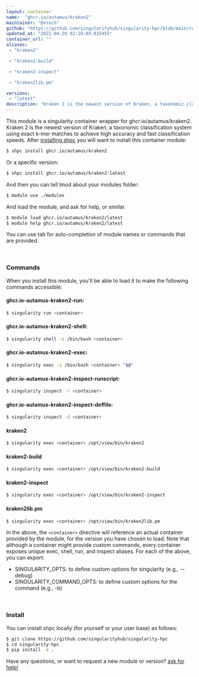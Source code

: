 ```yaml
---
layout: container
name:  "ghcr.io/autamus/kraken2"
maintainer: "@vsoch"
github: "https://github.com/singularityhub/singularity-hpc/blob/main/registry/ghcr.io/autamus/kraken2/container.yaml"
updated_at: "2021-04-20 02:18:04.015455"
container_url: ""
aliases:
 - "kraken2"

 - "kraken2-build"

 - "kraken2-inspect"

 - "kraken2lib.pm"

versions:
 - "latest"
description: "Kraken 2 is the newest version of Kraken, a taxonomic classification system using exact k-mer matches to achieve high accuracy and fast classification speeds."
---
```


This module is a singularity container wrapper for ghcr.io/autamus/kraken2.
Kraken 2 is the newest version of Kraken, a taxonomic classification system using exact k-mer matches to achieve high accuracy and fast classification speeds.
After [installing shpc](#install) you will want to install this container module:

```bash
$ shpc install ghcr.io/autamus/kraken2
```

Or a specific version:

```bash
$ shpc install ghcr.io/autamus/kraken2:latest
```

And then you can tell lmod about your modules folder:

```bash
$ module use ./modules
```

And load the module, and ask for help, or similar.

```bash
$ module load ghcr.io/autamus/kraken2/latest
$ module help ghcr.io/autamus/kraken2/latest
```

You can use tab for auto-completion of module names or commands that are provided.

<br>

### Commands

When you install this module, you'll be able to load it to make the following commands accessible:

#### ghcr.io-autamus-kraken2-run:

```bash
$ singularity run <container>
```

#### ghcr.io-autamus-kraken2-shell:

```bash
$ singularity shell -s /bin/bash <container>
```

#### ghcr.io-autamus-kraken2-exec:

```bash
$ singularity exec -s /bin/bash <container> "$@"
```

#### ghcr.io-autamus-kraken2-inspect-runscript:

```bash
$ singularity inspect -r <container>
```

#### ghcr.io-autamus-kraken2-inspect-deffile:

```bash
$ singularity inspect -d <container>
```


#### kraken2
       
```bash
$ singularity exec <container> /opt/view/bin/kraken2
```


#### kraken2-build
       
```bash
$ singularity exec <container> /opt/view/bin/kraken2-build
```


#### kraken2-inspect
       
```bash
$ singularity exec <container> /opt/view/bin/kraken2-inspect
```


#### kraken2lib.pm
       
```bash
$ singularity exec <container> /opt/view/bin/kraken2lib.pm
```



In the above, the `<container>` directive will reference an actual container provided
by the module, for the version you have chosen to load. Note that although a container
might provide custom commands, every container exposes unique exec, shell, run, and
inspect aliases. For each of the above, you can export:

 - SINGULARITY_OPTS: to define custom options for singularity (e.g., --debug)
 - SINGULARITY_COMMAND_OPTS: to define custom options for the command (e.g., -b)

<br>
  
### Install

You can install shpc locally (for yourself or your user base) as follows:

```bash
$ git clone https://github.com/singularityhub/singularity-hpc
$ cd singularity-hpc
$ pip install -e .
```

Have any questions, or want to request a new module or version? [ask for help!](https://github.com/singularityhub/singularity-hpc/issues)